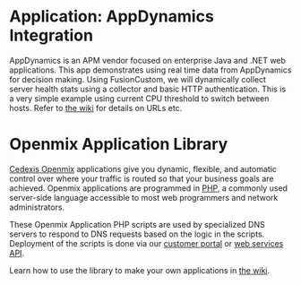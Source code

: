# Application: **AppDynamics Integration**

AppDynamics is an APM vendor focused on enterprise Java and .NET web applications. This app demonstrates using real time data from AppDynamics for decision making. Using FusionCustom, we will dynamically collect server health stats using a collector and basic HTTP authentication. This is a very simple example using current CPU threshold to switch between hosts. Refer to [the wiki](https://github.com/cedexis/openmixapplib/wiki/AppDynamics-Integration) for details on URLs etc.

# Openmix Application Library

[Cedexis Openmix](http://www.cedexis.com/products/openmix.html) applications
give you dynamic, flexible, and automatic control over where your traffic is
routed so that your business goals are achieved. Openmix applications are
programmed in [PHP](http://www.php.net), a commonly used server-side language
accessible to most web programmers and network administrators.

These Openmix Application PHP scripts are used by specialized DNS servers to respond to DNS requests based on the logic in the scripts. Deployment of the scripts is done via our [customer portal](https://portal.cedexis.com/) or [web services API](https://github.com/cedexis/webservices/wiki).

Learn how to use the library to make your own applications in
[the wiki](https://github.com/cedexis/openmixapplib/wiki).

